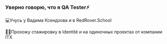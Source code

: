 ### Уверно говорю, что я QA Tester⚡
💻Учусь у Вадима Ксендзова и в RedRover.School

👩‍💻Прохожу стажировку в Identité и на одиночных проектах от компании ITX

<!--
**Vas9lisa/Vas9lisa** is a ✨ _special_ ✨ repository because its `README.md` (this file) appears on your GitHub profile.

Here are some ideas to get you started:

- 🔭 I’m currently working on ...
- 🌱 I’m currently learning ...
- 👯 I’m looking to collaborate on ...
- 🤔 I’m looking for help with ...
- 💬 Ask me about ...
- 📫 How to reach me: ...
- 😄 Pronouns: ...
- ⚡ Fun fact: ...
-->
